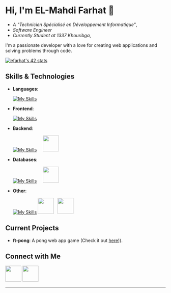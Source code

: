 # Hi, I'm EL-Mahdi Farhat 👋
- *A "Technicien Spécialisé en Développement Informatique"*,
- *Software Engineer*
- *Currently Student at 1337 Khouribga*,

I'm a passionate developer with a love for creating web applications and solving problems through code.

[![efarhat's 42 stats](https://badge.mediaplus.ma/darkblue/efarhat)](https://github.com/oakoudad/badge42)

## Skills & Technologies

- **Languages**:

  [![My Skills](https://skillicons.dev/icons?i=bash,c,cpp,cs&theme=dark)](https://skillicons.dev)

- **Frontend**:

  [![My Skills](https://skillicons.dev/icons?i=html,css,js,ts,react&theme=dark)](https://skillicons.dev)
- **Backend**:

  [![My Skills](https://skillicons.dev/icons?i=django&theme=dark)](https://skillicons.dev)
  &nbsp;&nbsp;&nbsp;
  <img src="https://icon.icepanel.io/Technology/svg/Django-REST.svg" style="width:50px;height:auto;">
- **Databases**:

  [![My Skills](https://skillicons.dev/icons?i=postgres&theme=dark)](https://skillicons.dev)
  &nbsp;&nbsp;&nbsp;
  <img src="https://raw.githubusercontent.com/marwin1991/profile-technology-icons/refs/heads/main/icons/mssql.png" style="width:50px;height:auto;">
- **Other**:
  
  [![My Skills](https://skillicons.dev/icons?i=git,docker&theme=dark)](https://skillicons.dev)
  <img src="https://raw.githubusercontent.com/marwin1991/profile-technology-icons/refs/heads/main/icons/http.png" style="width:50px;height:auto;">
  &nbsp;
  <img src="https://raw.githubusercontent.com/marwin1991/profile-technology-icons/refs/heads/main/icons/websocket.png" style="width:50px;height:auto;">

## Current Projects

- **ft-pong**: A pong web app game (Check it out [here](https://ft-pong.me/auth))).

## Connect with Me

[<img src="https://user-images.githubusercontent.com/74038190/235294012-0a55e343-37ad-4b0f-924f-c8431d9d2483.gif" width="50" height="50" />](https://www.linkedin.com/in/el-mahdi-farhat-2461b0284/)
[<img src="https://user-images.githubusercontent.com/74038190/235294015-47144047-25ab-417c-af1b-6746820a20ff.gif" width="50" height="50" />](https://www.linkedin.com/in/el-mahdi-farhat-2461b0284/)

---
